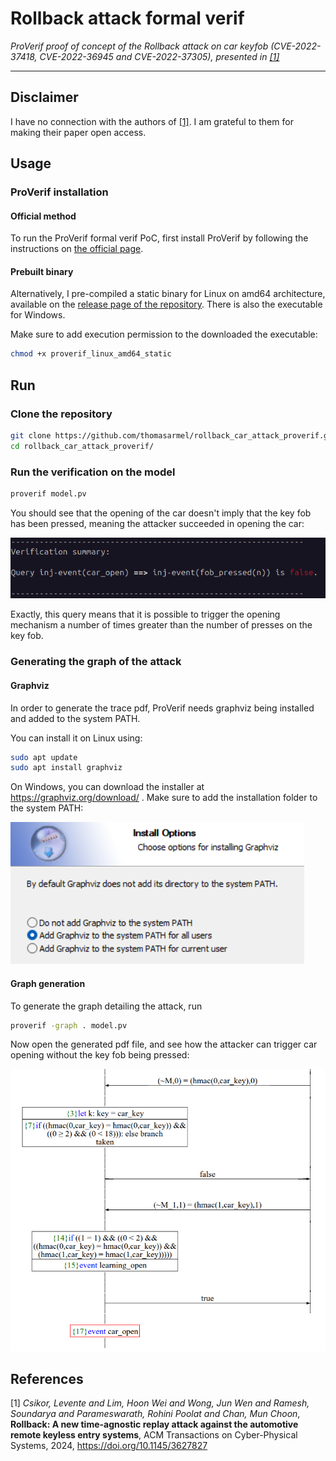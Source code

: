 # Rollback attack formal verif

_ProVerif proof of concept of the Rollback attack on car keyfob (CVE-2022-37418, CVE-2022-36945 and CVE-2022-37305), presented in [[1]](#1)_

---

## Disclaimer

I have no connection with the authors of [[1]](#1). I am grateful to them for making their paper open access.

## Usage

### ProVerif installation

#### Official method

To run the ProVerif formal verif PoC, first install ProVerif by following the instructions on [the official page](https://bblanche.gitlabpages.inria.fr/proverif/).


#### Prebuilt binary

Alternatively, I pre-compiled a static binary for Linux on amd64 architecture, available on the [release page of the repository](https://github.com/thomasarmel/rollback_car_attack_proverif/releases/tag/proverif_static). There is also the executable for Windows.

Make sure to add execution permission to the downloaded the executable:

```bash
chmod +x proverif_linux_amd64_static
```

## Run

### Clone the repository

```bash
git clone https://github.com/thomasarmel/rollback_car_attack_proverif.git
cd rollback_car_attack_proverif/
```

### Run the verification on the model

```bash
proverif model.pv
```

You should see that the opening of the car doesn't imply that the key fob has been pressed, meaning the attacker succeeded in opening the car:

![Attack query summary on ProVerif console](assets/attack_summary_screenshot.png)

Exactly, this query means that it is possible to trigger the opening mechanism a number of times greater than the number of presses on the key fob.

### Generating the graph of the attack

#### Graphviz

In order to generate the trace pdf, ProVerif needs graphviz being installed and added to the system PATH.

You can install it on Linux using:

```bash
sudo apt update
sudo apt install graphviz
```

On Windows, you can download the installer at https://graphviz.org/download/ . Make sure to add the installation folder to the system PATH:

![Add installation folder to the system PATH during Graphviz installation on Windows](assets/graphviz_install_windows_path_screen.png)


#### Graph generation

To generate the graph detailing the attack, run

```bash
proverif -graph . model.pv
```

Now open the generated pdf file, and see how the attacker can trigger car opening without the key fob being pressed:

![Attack graph during malicious car opening](assets/graph_screen_car_open.png)

## References

<a id="1">[1]</a> *Csikor, Levente and Lim, Hoon Wei and Wong, Jun Wen and Ramesh, Soundarya and Parameswarath, Rohini Poolat and Chan, Mun Choon*, **Rollback: A new time-agnostic replay attack against the automotive remote keyless entry systems**, ACM Transactions on Cyber-Physical Systems, 2024, https://doi.org/10.1145/3627827